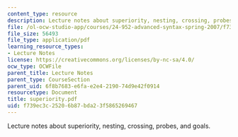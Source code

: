```yaml
---
content_type: resource
description: Lecture notes about superiority, nesting, crossing, probes, and goals.
file: /ol-ocw-studio-app/courses/24-952-advanced-syntax-spring-2007/f739ec3c25206b87bda23f5865269467_superiority.pdf
file_size: 56493
file_type: application/pdf
learning_resource_types:
- Lecture Notes
license: https://creativecommons.org/licenses/by-nc-sa/4.0/
ocw_type: OCWFile
parent_title: Lecture Notes
parent_type: CourseSection
parent_uid: 6f8b7683-e6fa-e2e4-2190-74d9e42f0914
resourcetype: Document
title: superiority.pdf
uid: f739ec3c-2520-6b87-bda2-3f5865269467
---
```

Lecture notes about superiority, nesting, crossing, probes, and goals.